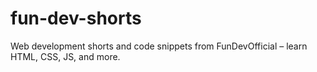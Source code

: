 # fun-dev-shorts
Web development shorts and code snippets from FunDevOfficial – learn HTML, CSS, JS, and more.
